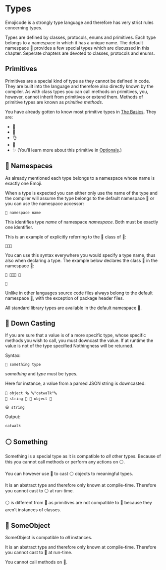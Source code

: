 # Types

Emojicode is a strongly type language and therefore has very strict rules concerning types.

Types are defined by classes, protocols, enums and primitives. Each type belongs to a namespace in which it has a unique name. The default namespace 🔴 provides a few special types which are discussed in this chapter. Seperate chapters are devoted to classes, protocols and enums.

## Primitives

Primitives are a special kind of type as they cannot be defined in code. They are built into the language and therefore also directly known by the compiler. As with class types you can call methods on primitives, you, however, cannot inherit from primitives or extend them. Methods of primitive types are known as *primitive methods*.

You have already gotten to know most primitive types in [The Basics](basics.html). They are:

- 🚂
- 🚀
- 👌
- 🔣
- ✨ (You’ll learn more about this primitive in [Optionals](optionals.html).)

## 🔶 Namespaces

As already mentioned each type belongs to a namespace whose name is exactly one Emoji.

When a type is expected you can either only use the name of the type and the compiler will assume the type belongs to the default namespace 🔴 or you can use the namespace accessor:

```
🔶 namespace name
```

This identifies type *name* of namespace *namespace*. Both must be exactly one identifier.

This is an example of explicitly referring to the 🔡 class of 🔴:

```
🔶🔴🔡
```

You can use this syntax everywhere you would specify a type name, thus also when declaring a type. The example below declares the class 🎁 in the namespace 🎅:

```
🐇 🔶🎅🎁 🍇

🍉
```

Unlike in other languages source code files always belong to the default namespace 🔴, with the exception of package header files.

All standard library types are available in the default namespace 🔴.

## 🔲 Down Casting

If you are sure that a value is of a more specific type, whose specific methods you wish to call, you must downcast the value. If at runtime the value is not of the type specified Nothingness will be returned.

Syntax:

```
🔲 something type
```

*something* and *type* must be types.

Here for instance, a value from a parsed JSON string is downcasted:

```
🍦 object 🗞 🔤"catwalk"🔤
🍦 string 🍺 🔲 object 🔡

😀 string
```

Output:

```
catwalk
```

## ⚪ Something

Something is a special type as it is compatible to *all* other types. Because of this you cannot call methods or perform any  actions on ⚪.

You can however use 🔲 to cast ⚪ objects to meaningful types.

It is an abstract type and therefore only known at compile-time. Therefore you cannot cast to ⚪ at run-time.

⚪ is different from 🔵 as primitives are not compatible to 🔵 because they aren’t instances of classes.

## 🔵 SomeObject

SomeObject is compatible to *all* instances.

It is an abstract type and therefore only known at compile-time. Therefore you cannot cast to 🔵 at run-time.

You cannot call methods on 🔵.
